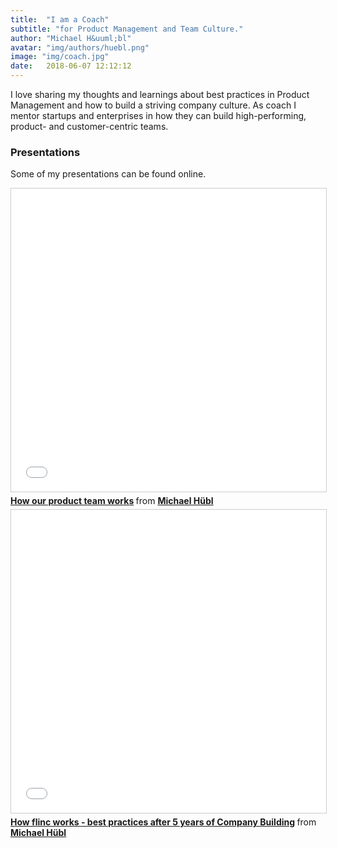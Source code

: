 ```yaml
---
title:  "I am a Coach"
subtitle: "for Product Management and Team Culture."
author: "Michael H&uuml;bl"
avatar: "img/authors/huebl.png"
image: "img/coach.jpg"
date:   2018-06-07 12:12:12
---
```


I love sharing my thoughts and learnings about best practices in Product Management and how to build a striving company culture. As coach I mentor startups and enterprises in how they can build high-performing, product- and customer-centric teams.

### Presentations

Some of my presentations can be found online.

<iframe src="//www.slideshare.net/slideshow/embed_code/key/6z7zLuAOLAWqce" width="660" height="485" frameborder="0" marginwidth="0" marginheight="0" scrolling="no" style="border:1px solid #CCC; border-width:1px; margin-bottom:5px; max-width: 100%;" allowfullscreen> </iframe> <div style="margin-bottom:5px"> <strong> <a href="//www.slideshare.net/michaelhuebl/how-our-product-team-works" title="How our product team works" target="_blank">How our product team works</a> </strong> from <strong><a href="https://www.slideshare.net/michaelhuebl" target="_blank">Michael Hübl</a></strong> </div>


<iframe src="//www.slideshare.net/slideshow/embed_code/key/LI4JIwWniIeUiR" width="660" height="485" frameborder="0" marginwidth="0" marginheight="0" scrolling="no" style="border:1px solid #CCC; border-width:1px; margin-bottom:5px; max-width: 100%;" allowfullscreen> </iframe> <div style="margin-bottom:5px"> <strong> <a href="//www.slideshare.net/michaelhuebl/how-flinc-works-best-practices-after-5-years-of-company-building" title="How flinc works - best practices after 5 years of Company Building" target="_blank">How flinc works - best practices after 5 years of Company Building</a> </strong> from <strong><a href="https://www.slideshare.net/michaelhuebl" target="_blank">Michael Hübl</a></strong> </div>
